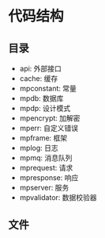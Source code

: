 # 代码结构
## 目录
- api: 外部接口
- cache: 缓存
- mpconstant: 常量
- mpdb: 数据库
- mpdp: 设计模式
- mpencrypt: 加解密
- mperr: 自定义错误
- mpframe: 框架
- mplog: 日志
- mpmq: 消息队列
- mprequest: 请求
- mpresponse: 响应
- mpserver: 服务
- mpvalidator: 数据校验器

## 文件